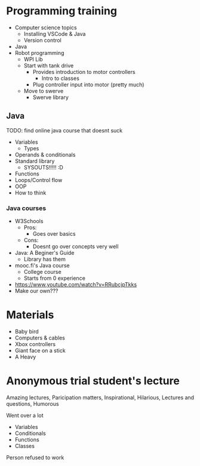 # Programming training
- Computer science topics
    - Installing VSCode & Java
    - Version control
- Java
- Robot programming
    - WPI Lib
    - Start with tank drive
        - Provides introduction to motor controllers
            - Intro to classes
        - Plug controller input into motor (pretty much)
    - Move to swerve
        - Swerve library

## Java
TODO: find online java course that doesnt suck

- Variables
    - Types
- Operands & conditionals
- Standard library
    - SYSOUTS!!!!! :D
- Functions
- Loops/Control flow
- OOP
- How to think

### Java courses
- W3Schools
    - Pros:
        - Goes over basics
    - Cons:
        - Doesnt go over concepts very well
- Java: A Beginer's Guide
    - Library has them
- mooc.fi's Java course
    - College course
    - Starts from 0 experience
- https://www.youtube.com/watch?v=RRubcjpTkks
- Make our own???

# Materials
- Baby bird
- Computers & cables
- Xbox controllers
- Giant face on a stick
- A Heavy

# Anonymous trial student's lecture
Amazing lectures,
Paricipation matters,
Inspirational,
Hilarious,
Lectures and questions,
Humorous

Went over a lot
- Variables
- Conditionals
- Functions
- Classes

Person refused to work
